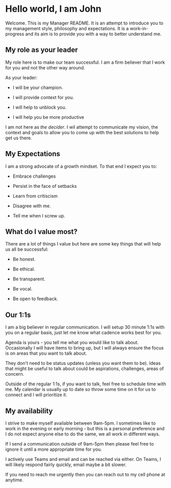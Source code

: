 # Hello world, I am John

Welcome. This is my Manager README. It is an attempt to introduce you to my management style, philosophy and expectations. It is a work-in-progress and its aim is to provide you with a way to better understand me.  

## My role as your leader

My role here is to make our team successful. I am a firm believer that I work for you and not the other way around.

As your leader:

* I will be your champion.

* I will provide context for you.

* I will help to unblock you.

* I will help you be more productive

I am not here as *the decider*. I wil attempt to communicate my vision, the context and goals to allow you to come up with the best solutions to help get us there. 

## My Expectations

I am a strong advocate of a growth mindset. To that end I expect you to:

* Embrace challenges

* Persist in the face of setbacks

* Learn from critiscism

* Disagree with me.

* Tell me when I screw up.

## What do I value most?

There are a lot of things I value but here are some key things that will help us all be successful:

* Be honest.

* Be ethical.

* Be transparent.

* Be vocal.

* Be open to feedback.

## Our 1:1s

I am a big believer in regular communication. I will setup 30 minute 1:1s with you on a regular basis, just let me know what cadence works best for you. 

Agenda is yours - you tell me what you would like to talk about. Occasionally I will have items to bring up, but I will always ensure the focus is on areas that you want to talk about.

They don't need to be status updates (unless you want them to be). Ideas that might be useful to talk about could be aspirations, challenges, areas of concern.

Outside of the regular 1:1s, if you want to talk, feel free to schedule time with me. My calendar is usually up to date so throw some time on it for us to connect and I will prioritize it.

## My availability

I strive to make myself available between 9am-5pm. I sometimes like to work in the evening or early morning - but this is a personal preference and I do not expect anyone else to do the same, we all work in different ways. 

If I send a communication outside of 9am-5pm then please feel free to ignore it until a more appropriate time for you. 

I actively use Teams and email and can be reached via either. On Teams, I will likely respond fairly quickly, email maybe a bit slower. 

If you need to reach me urgently then you can reach out to my cell phone at anytime.

